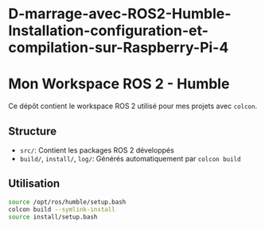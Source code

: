 # D-marrage-avec-ROS2-Humble-Installation-configuration-et-compilation-sur-Raspberry-Pi-4

# Mon Workspace ROS 2 - Humble

Ce dépôt contient le workspace ROS 2 utilisé pour mes projets avec `colcon`.

## Structure
- `src/`: Contient les packages ROS 2 développés
- `build/`, `install/`, `log/`: Générés automatiquement par `colcon build`

## Utilisation
```bash
source /opt/ros/humble/setup.bash
colcon build --symlink-install
source install/setup.bash
